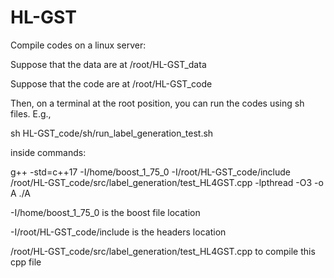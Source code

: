 # HL-GST

Compile codes on a linux server:

Suppose that the data are at /root/HL-GST_data

Suppose that the code are at /root/HL-GST_code

Then, on a terminal at the root position, you can run the codes using sh files. E.g.,

sh HL-GST_code/sh/run_label_generation_test.sh

inside commands:

g++ -std=c++17 -I/home/boost_1_75_0 -I/root/HL-GST_code/include /root/HL-GST_code/src/label_generation/test_HL4GST.cpp -lpthread -O3 -o A
./A


-I/home/boost_1_75_0   is the boost file location

-I/root/HL-GST_code/include  is the headers location

/root/HL-GST_code/src/label_generation/test_HL4GST.cpp  to compile this cpp file



